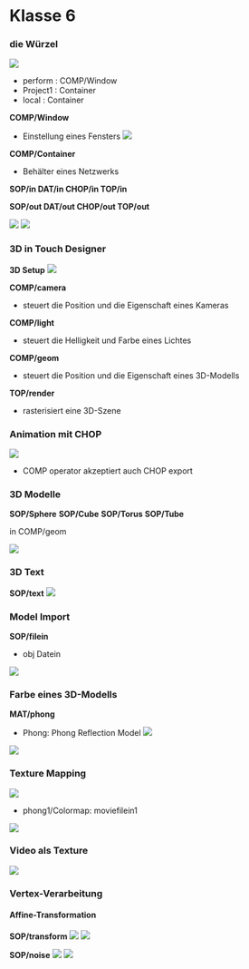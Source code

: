 # Klasse 6

### die Würzel


![](K6/root.png)

- perform : COMP/Window
- Project1 : Container
- local : Container

**COMP/Window**
- Einstellung eines Fensters
![](K6/perform.png)

**COMP/Container**
- Behälter eines Netzwerks

**SOP/in DAT/in CHOP/in TOP/in**

**SOP/out DAT/out CHOP/out TOP/out**

![](K6/in_container.png)
![](K6/out_conainter.png)


### 3D in Touch Designer

**3D Setup**
![](K6/basic.png)

**COMP/camera**
- steuert die Position und die Eigenschaft eines Kameras

**COMP/light**
- steuert die Helligkeit und Farbe eines Lichtes

**COMP/geom**
- steuert die Position und die Eigenschaft eines 3D-Modells

**TOP/render**
- rasterisiert eine 3D-Szene

### Animation mit CHOP

![](k6/anim.png)

- COMP operator akzeptiert auch CHOP export

### 3D Modelle

**SOP/Sphere**
**SOP/Cube**
**SOP/Torus**
**SOP/Tube**

in COMP/geom

![](K6/geom.png)

### 3D Text

**SOP/text**
![](K6/text.png)


### Model Import

**SOP/filein**
- obj Datein 

![](K6/filein.png)

### Farbe eines 3D-Modells

**MAT/phong**

- Phong: Phong Reflection Model
![](K6/phong.png)

![](K6/material.png)

### Texture Mapping

![](K6/texture_mapping.jpg)

- phong1/Colormap: moviefilein1

![](K6/texture.png)

### Video als Texture

![](K6/video_texture.png)

### Vertex-Verarbeitung

#### Affine-Transformation

**SOP/transform**
![](K6/transform.png)
![](K6/transform_main.png)

**SOP/noise**
![](K6/noise.png)
![](K6/noise_main.png)





			